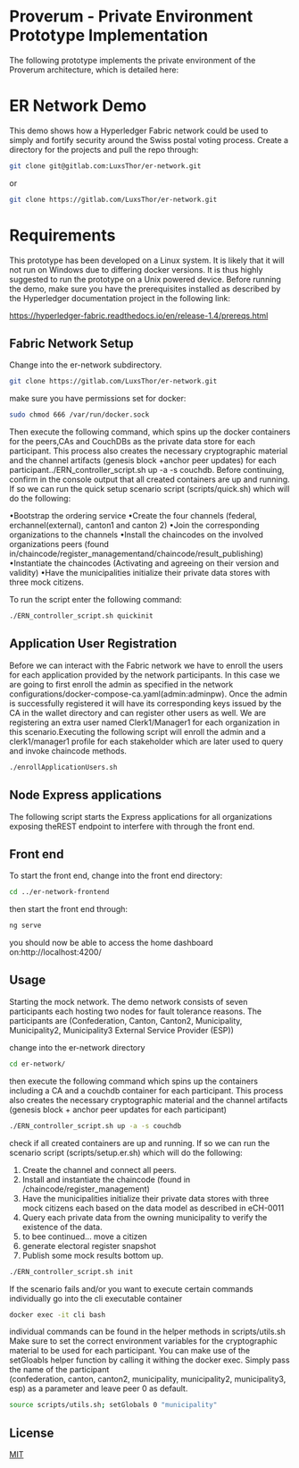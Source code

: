 # Proverum - Private Environment Prototype Implementation
The following prototype implements the private environment of the Proverum architecture, which is detailed here: 

# ER Network Demo

This demo shows how a Hyperledger Fabric network could be used to simply and fortify security around the Swiss postal voting process. Create a directory for the projects and pull the repo through:

```bash
git clone git@gitlab.com:LuxsThor/er-network.git
```
or
```bash
git clone https://gitlab.com/LuxsThor/er-network.git
```

# Requirements
This prototype has been developed on a Linux system.  It is likely that it will not run on Windows due to differing docker versions.  It is thus highly suggested to run the prototype on a Unix powered device.  Before running the demo, make sure you have the prerequisites installed as described by the Hyperledger documentation project in the following link:

https://hyperledger-fabric.readthedocs.io/en/release-1.4/prereqs.html

## Fabric Network Setup

Change into the er-network subdirectory.

```bash
git clone https://gitlab.com/LuxsThor/er-network.git
```
make sure you have permissions set for docker:

```bash
sudo chmod 666 /var/run/docker.sock
```

Then execute the following command, which spins up the docker containers for the peers,CAs  and  CouchDBs  as  the  private  data  store  for  each  participant.   This  process  also creates the necessary cryptographic material and the channel artifacts (genesis block +anchor peer updates) for each participant../ERN_controller_script.sh up -a -s couchdb. Before continuing, confirm in the console output that all created containers are up and running.  If so we can run the quick setup scenario script (scripts/quick.sh) which will do the following:

•Bootstrap the ordering service
•Create the four channels (federal, erchannel(external), canton1 and canton 2)
•Join the corresponding organizations to the channels
•Install the chaincodes on the involved organizations peers (found in/chaincode/register_managementand/chaincode/result_publishing)
•Instantiate the chaincodes (Activating and agreeing on their version and validity)
•Have the municipalities initialize their private data stores with three mock citizens.

To run the script enter the following command:

```bash
./ERN_controller_script.sh quickinit
```
## Application User Registration

Before we can interact with the Fabric network we have to enroll the users for each application provided by the network participants.  In this case we are going to first enroll the  admin  as  specified  in  the  network  configurations/docker-compose-ca.yaml(admin:adminpw).  Once the admin is successfully registered it will have its corresponding keys issued by the CA in the wallet directory and can register other users as well.  We are registering an extra user named Clerk1/Manager1 for each organization in this scenario.Executing  the  following  script  will  enroll  the  admin  and  a  clerk1/manager1  profile  for each stakeholder which are later used to query and invoke chaincode methods.

```bash
./enrollApplicationUsers.sh
```

## Node Express applications

The  following  script  starts  the  Express  applications  for  all  organizations  exposing  theREST endpoint to interfere with through the front end.

## Front end

To start the front end, change into the front end directory:

```bash
cd ../er-network-frontend
```
then start the front end through:

```bash
ng serve
```
you should now be able to access the home dashboard on:http://localhost:4200/

## Usage

Starting the mock network. The demo network consists of seven participants each hosting two nodes for fault tolerance reasons.
The participants are (Confederation, Canton, Canton2, Municipality, Municipality2, Municipality3 External Service Provider (ESP))

change into the er-network directory

```bash
cd er-network/
```
then execute the following command which spins up the containers including a CA and a couchdb container for each participant. This process also creates the necessary cryptographic material and the channel artifacts (genesis block + anchor peer updates for each participant)

```bash
./ERN_controller_script.sh up -a -s couchdb
```
check if all created containers are up and running.
If so we can run the scenario script (scripts/setup.er.sh) which will do the following:
1. Create the channel and connect all peers.
2. Install and instantiate the chaincode (found in /chaincode/register_management)
3. Have the municipalities initialize their private data stores with three mock citizens each based on the data model as described in eCH-0011
4. Query each private data from the owning municipality to verify the existence of the data.
5. to bee continued... move a citizen
6. generate electoral register snapshot
7. Publish some mock results bottom up.

```bash
./ERN_controller_script.sh init
```
If the scenario fails and/or you want to execute certain commands individually go into the cli executable container
```bash
docker exec -it cli bash
```
individual commands can be found in the helper methods in scripts/utils.sh
Make sure to set the correct environment variables for the cryptographic material to be used for each participant.
You can make use of the setGloabls helper function by calling it withing the docker exec. Simply pass the name of the participant  
(confederation, canton, canton2, municipality, municipality2, municipality3, esp) as a parameter and leave peer 0 as default.

```bash
source scripts/utils.sh; setGlobals 0 "municipality"
```


## License
[MIT](https://choosealicense.com/licenses/mit/)
